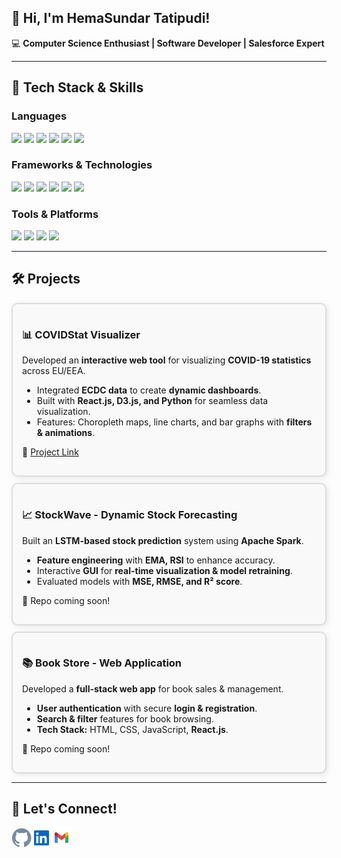 <h2>👋 Hi, I'm HemaSundar Tatipudi!</h2>

<p>💻 <strong>Computer Science Enthusiast | Software Developer | Salesforce Expert</strong></p>

<hr>

<h2>🔧 Tech Stack & Skills</h2>

<h3>Languages</h3>
<p>
<img src="https://img.shields.io/badge/Python-3776AB?style=flat&logoColor=white" style="pointer-events: none;" />
<img src="https://img.shields.io/badge/Java-007396?style=flat&logoColor=white" style="pointer-events: none;" />
<img src="https://img.shields.io/badge/C++-00599C?style=flat&logoColor=white" style="pointer-events: none;" />
<img src="https://img.shields.io/badge/JavaScript-F7DF1E?style=flat&logoColor=black" style="pointer-events: none;" />
<img src="https://img.shields.io/badge/TypeScript-3178C6?style=flat&logoColor=white" style="pointer-events: none;" />
<img src="https://img.shields.io/badge/Apex-1798C1?style=flat&logoColor=white" style="pointer-events: none;" />
</p>

<h3>Frameworks & Technologies</h3>
<p>
<img src="https://img.shields.io/badge/React-61DAFB?style=flat&logoColor=black" style="pointer-events: none;" />
<img src="https://img.shields.io/badge/Angular-DD0031?style=flat&logoColor=white" style="pointer-events: none;" />
<img src="https://img.shields.io/badge/SQL-4479A1?style=flat&logoColor=white" style="pointer-events: none;" />
<img src="https://img.shields.io/badge/Machine%20Learning-FF6F00?style=flat&logoColor=white" style="pointer-events: none;" />
<img src="https://img.shields.io/badge/Salesforce-00A1E0?style=flat&logoColor=white" style="pointer-events: none;" />
<img src="https://img.shields.io/badge/Pega-0076D6?style=flat" style="pointer-events: none;" />
</p>

<h3>Tools & Platforms</h3>
<p>
<img src="https://img.shields.io/badge/Azure%20DevOps-0078D7?style=flat&logoColor=white" style="pointer-events: none;" />
<img src="https://img.shields.io/badge/Git-F05032?style=flat&logoColor=white" style="pointer-events: none;" />
<img src="https://img.shields.io/badge/Visual%20Studio-5C2D91?style=flat&logoColor=white" style="pointer-events: none;" />
<img src="https://img.shields.io/badge/ServiceNow-00A300?style=flat&logoColor=white" style="pointer-events: none;" />
</p>

<hr>

<h2>🛠️ Projects</h2>

<div style="border: 2px solid #ddd; border-radius: 10px; padding: 15px; margin: 10px 0; background: #f9f9f9; box-shadow: 2px 2px 10px rgba(0,0,0,0.1);">
  <h3>📊 COVIDStat Visualizer</h3>
  <p>Developed an <strong>interactive web tool</strong> for visualizing <strong>COVID-19 statistics</strong> across EU/EEA.</p>
  <ul>
    <li>Integrated <strong>ECDC data</strong> to create <strong>dynamic dashboards</strong>.</li>
    <li>Built with <strong>React.js, D3.js, and Python</strong> for seamless data visualization.</li>
    <li>Features: Choropleth maps, line charts, and bar graphs with <strong>filters & animations</strong>.</li>
  </ul>
  <p>🔗 <a href="https://dataviscourse2024.github.io/group-project-covidstat-visualizer/">Project Link</a></p>
</div>

<div style="border: 2px solid #ddd; border-radius: 10px; padding: 15px; margin: 10px 0; background: #f9f9f9; box-shadow: 2px 2px 10px rgba(0,0,0,0.1);">
  <h3>📈 StockWave - Dynamic Stock Forecasting</h3>
  <p>Built an <strong>LSTM-based stock prediction</strong> system using <strong>Apache Spark</strong>.</p>
  <ul>
    <li><strong>Feature engineering</strong> with <strong>EMA, RSI</strong> to enhance accuracy.</li>
    <li>Interactive <strong>GUI</strong> for <strong>real-time visualization & model retraining</strong>.</li>
    <li>Evaluated models with <strong>MSE, RMSE, and R² score</strong>.</li>
  </ul>
  <p>🔗 Repo coming soon!</p>
</div>

<div style="border: 2px solid #ddd; border-radius: 10px; padding: 15px; margin: 10px 0; background: #f9f9f9; box-shadow: 2px 2px 10px rgba(0,0,0,0.1);">
  <h3>📚 Book Store - Web Application</h3>
  <p>Developed a <strong>full-stack web app</strong> for book sales & management.</p>
  <ul>
    <li><strong>User authentication</strong> with secure <strong>login & registration</strong>.</li>
    <li><strong>Search & filter</strong> features for book browsing.</li>
    <li><strong>Tech Stack:</strong> HTML, CSS, JavaScript, <strong>React.js</strong>.</li>
  </ul>
  <p>🔗 Repo coming soon!</p>
</div>

<hr>

<h2>📧 Let's Connect!</h2>
<p class="social-icons">
<a href="https://github.com/hemasundar-tatipudi/"><img align="left" alt="GitHub" width="32px" src="https://github.com/hemasundar-tatipudi/hemasundar-tatipudi/blob/main/assets/icons/github.svg" /></a>
<a href="https://www.linkedin.com/in/findmehere-hs/"><img align="left" alt="LinkedIn" width="32px" src="https://github.com/hemasundar-tatipudi/hemasundar-tatipudi/blob/main/assets/icons/linkedin.svg" /></a>
<a href="mailto:hemasundarhs53@gmail.com"><img align="left" alt="Gmail" width="32px" src="https://github.com/hemasundar-tatipudi/hemasundar-tatipudi/blob/main/assets/icons/gmail.svg" /></a>
</p>
<br>
